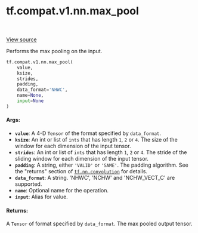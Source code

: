 <div itemscope itemtype="http://developers.google.com/ReferenceObject">
<meta itemprop="name" content="tf.compat.v1.nn.max_pool" />
<meta itemprop="path" content="Stable" />
</div>

# tf.compat.v1.nn.max_pool

<!-- Insert buttons and diff -->

<table class="tfo-notebook-buttons tfo-api" align="left">
</table>

<a target="_blank" href="/code/stable/tensorflow/python/ops/nn_ops.py">View source</a>



Performs the max pooling on the input.

``` python
tf.compat.v1.nn.max_pool(
    value,
    ksize,
    strides,
    padding,
    data_format='NHWC',
    name=None,
    input=None
)
```



<!-- Placeholder for "Used in" -->


#### Args:


* <b>`value`</b>: A 4-D `Tensor` of the format specified by `data_format`.
* <b>`ksize`</b>: An int or list of `ints` that has length `1`, `2` or `4`.
  The size of the window for each dimension of the input tensor.
* <b>`strides`</b>: An int or list of `ints` that has length `1`, `2` or `4`.
  The stride of the sliding window for each dimension of the input tensor.
* <b>`padding`</b>: A string, either `'VALID'` or `'SAME'`. The padding algorithm.
  See the "returns" section of <a href="../../../../tf/nn/convolution.md"><code>tf.nn.convolution</code></a> for details.
* <b>`data_format`</b>: A string. 'NHWC', 'NCHW' and 'NCHW_VECT_C' are supported.
* <b>`name`</b>: Optional name for the operation.
* <b>`input`</b>: Alias for value.


#### Returns:

A `Tensor` of format specified by `data_format`.
The max pooled output tensor.


